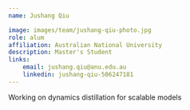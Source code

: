 ```yaml
---
name: Jushang Qiu

image: images/team/jushang-qiu-photo.jpg
role: alum
affiliation: Australian National University
description: Master's Student
links:
    email: jushang.qiu@anu.edu.au
    linkedin: jushang-qiu-506247181
---
```


Working on dynamics distillation for scalable models